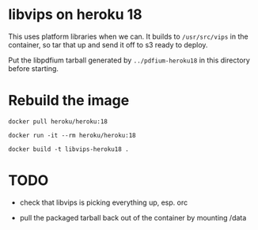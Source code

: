 # libvips on heroku 18

This uses platform libraries when we can. It builds to `/usr/src/vips` in the
container, so tar that up and send it off to s3 ready to deploy.

Put the libpdfium tarball generated by `../pdfium-heroku18` in this directory
before starting.

# Rebuild the image

	docker pull heroku/heroku:18

	docker run -it --rm heroku/heroku:18

	docker build -t libvips-heroku18 .

# TODO

- check that libvips is picking everything up, esp. orc

- pull the packaged tarball back out of the container by mounting /data
